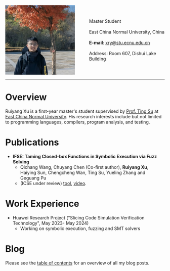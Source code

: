 <div style="display: flex; align-items: center;">
  <img src="./image/myself.jpeg" alt="Image Description" style="margin-right: 45px; max-width: 220px;">
  <p style="margin: 3; text-align: left;">
    Master Student<br><br>
    East China Normal University, China<br><br>
    <strong>E-mail</strong>: <a href="mailto:xry@stu.ecnu.edu.cn">xry@stu.ecnu.edu.cn</a><br><br>
    Address: Room 607, Dishui Lake Building
  </p>
</div>


---

# Overview

Ruiyang Xu is a first-year master's student supervised by [Prof. Ting Su](https://tingsu.github.io/) at [East China Normal University](https://english.ecnu.edu.cn/). His research interests include but not limited to programming languages, compilers, program analysis, and testing.

# Publications

- **IFSE: Taming Closed-box Functions in Symbolic Execution via Fuzz Solving**
  - Qichang Wang, Chuyang Chen (Co-first author), **Ruiyang Xu**, Haiying Sun, Chengcheng Wan, Ting Su, Yueling Zhang and Geguang Pu
  - (ICSE under review) [tool](https://github.com/ecnusse/ifse), [video](https://youtu.be/xMv6_MOlE-I).

# Work Experience

- Huawei Research Project ("Slicing Code Simulation Verification Technology", May 2023- May 2024)
  - Working on symbolic execution, fuzzing and SMT solvers

# Blog

Please see the [table of contents](./blog/) for an overview of all my blog posts.
